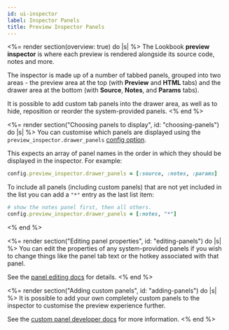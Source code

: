```yaml
---
id: ui-inspector
label: Inspector Panels
title: Preview Inspector Panels
---
```


<%= render section(overview: true) do |s| %>
  The Lookbook **preview inspector** is where each preview is rendered alongside its source code, notes and more.

  The inspector is made up of a number of tabbed panels, grouped into two areas - the preview area at the top (with **Preview** and **HTML** tabs)
  and the drawer area at the bottom (with **Source**, **Notes**, and **Params** tabs).

  It is possible to add custom tab panels into the drawer area, as well as to hide, reposition or reorder the system-provided panels.
<% end %>

<%= render section("Choosing panels to display", id: "choosing-panels") do |s| %>
  You can customise which panels are displayed using the `preview_inspector.drawer_panels` [config option](<%= guide_url :configuration %>).

  This expects an array of panel names in the order in which they should be displayed in the inspector. For example:

  ```ruby
  config.preview_inspector.drawer_panels = [:source, :notes, :params]
  ```

  To include all panels (including custom panels) that are not yet included in the list you can add a `"*"` entry as the last list item:

  ```ruby
  # show the notes panel first, then all others.
  config.preview_inspector.drawer_panels = [:notes, "*"]
  ```
<% end %>

<%= render section("Editing panel properties", id: "editing-panels") do |s| %>
  You can edit the properties of any system-provided panels if you wish to change things like the panel tab text or the hotkey associated with that panel.

  See the [panel editing docs](<%= extend_url :panels_updating %>) for details.
<% end %>

<%= render section("Adding custom panels", id: "adding-panels") do |s| %>
  It is possible to add your own completely custom panels to the inspector to customise the preview experience further.

  See the [custom panel developer docs](<%= extend_url :panels_overview %>) for more information.
<% end %>
